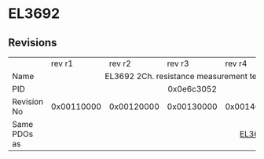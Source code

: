 # EL3692

## Revisions
<table>
<tr>
<td></td>
<td>rev r1</td>
<td>rev r2</td>
<td>rev r3</td>
<td>rev r4</td>
<td>rev r5</td>
</tr>
<tr>
<td>Name</td>
<td colspan=5 align="center">EL3692 2Ch. resistance measurement terminal</td>
</tr>
<tr>
<td>PID</td>
<td colspan=5 align="center">0x0e6c3052</td>
</tr>
<tr>
<td>Revision No</td>
<td>0x00110000</td>
<td>0x00120000</td>
<td>0x00130000</td>
<td>0x00140000</td>
<td>0x00150000</td>
</tr>
<tr>
<td>Same PDOs as</td>
<td colspan=3 align="center"></td>
<td colspan=2 align="center"><a href="EL3692-0030.md">EL3692-0030 rev r5</a></td>
</tr>
</table>
